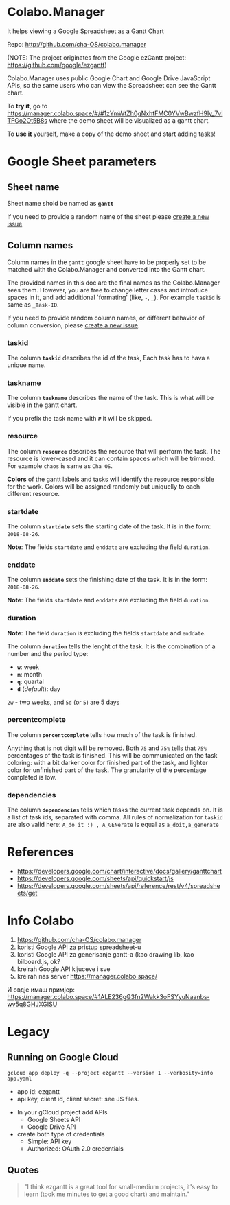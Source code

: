 # Colabo.Manager

It helps viewing a Google Spreadsheet as a Gantt Chart

Repo: http://github.com/cha-OS/colabo.manager

(NOTE: The project originates from the Google ezGantt project: https://github.com/google/ezgantt)

Colabo.Manager uses public Google Chart and Google Drive JavaScript APIs, so the same users who can view the Spreadsheet can see the Gantt chart.

To **try it**, go to https://manager.colabo.space/#/#1zYmWtZh0gNxhtFMC0YVwBwzfH9Iy_7viTFGo2Ot5B8s where the demo sheet will be visualized as a gantt chart.

To **use it** yourself, make a copy of the demo sheet and start adding tasks!

# Google Sheet parameters

## Sheet name

Sheet name shold be named as **`gantt`**

If you need to provide a random name of the sheet please [create a new issue](https://github.com/Cha-OS/colabo.manager/issues)

## Column names

Column names in the `gantt` google sheet have to be properly set to be matched with the Colabo.Manager and converted into the Gantt chart.

The provided names in this doc are the final names as the Colabo.Manager sees them. However, you are free to change letter cases and introduce spaces in it, and add additional 'formating' (like, `-`, `_`). For example `taskid` is same as `_Task-ID`.

If you need to provide random column names, or different behavior of column conversion, please [create a new issue](https://github.com/Cha-OS/colabo.manager/issues).

### taskid

The column **`taskid`** describes the id of the task, Each task has to hava a unique name.

### taskname

The column **`taskname`** describes the name of the task. This is what will be visible in the gantt chart.

If you prefix the task name with **`#`** it will be skipped.

### resource

The column **`resource`** describes the resource that will perform the task. The resource is lower-cased and it can contain spaces which will be trimmed. For example `chaos` is same as ` Cha OS `.

**Colors** of the gantt labels and tasks will identify the resource responsible for the work. Colors will be assigned randomly but uniquelly to each different resource.

### startdate

The column **`startdate`** sets the starting date of the task. It is in the form: `2018-08-26`.

**Note**: The fields `startdate` and `enddate` are excluding the field `duration`.

### enddate

The column **`enddate`** sets the finishing date of the task. It is in the form: `2018-08-26`.

**Note**: The fields `startdate` and `enddate` are excluding the field `duration`.

### duration

**Note**: The field `duration` is excluding the fields `startdate` and `enddate`.

The column **`duration`** tells the lenght of the task. It is the combination of a number and the period type:
+ **`w`**: week
+ **`m`**: month
+ **`q`**: quartal
+ **`d`** (*default*): day

`2w` - two weeks, and `5d` (or `5`) are 5 days

### percentcomplete

The column **`percentcomplete`** tells how much of the task is finished. 

Anything that is not digit will be removed. Both `75` and `75%` tells that `75%` percentages of the task is finished. This will be communicated on the task coloring: with a bit darker color for finished part of the task, and lighter color for unfinished part of the task. The granularity of the percentage completed is low. 

### dependencies

The column **`dependencies`** tells which tasks the current task depends on. It is a list of task ids, separated with comma. All rules of normalization for `taskid` are also valid here: ` A_do it :) , A_GENerate ` is equal as `a_doit,a_generate`

# References

* https://developers.google.com/chart/interactive/docs/gallery/ganttchart
* https://developers.google.com/sheets/api/quickstart/js
* https://developers.google.com/sheets/api/reference/rest/v4/spreadsheets/get

# Info Colabo

1) https://github.com/cha-OS/colabo.manager
2) koristi Google API za pristup spreadsheet-u
3) koristi Google API za generisanje gantt-a (kao drawing lib, kao bilboard.js, ok?
4) kreirah Google API kljuceve i sve
5) kreirah nas server https://manager.colabo.space/

И овдје имаш примјер: https://manager.colabo.space/#1ALE236gG3fn2Wakk3oFSYyuNaanbs-wv5q8GHJXGISU

# Legacy

## Running on Google Cloud

`gcloud app deploy -q --project ezgantt --version 1 --verbosity=info app.yaml`

* app id: ezgantt
* api key, client id, client secret: see JS files.

+ In your gCloud project add APIs
    + Google Sheets API
    + Google Drive API
+ create both type of  credentials
    + Simple: API key
    + Authorized: OAuth 2.0 credentials

## Quotes

> "I think ezgantt is a great tool for small-medium projects, 
> it's easy to learn (took me minutes to get a good chart) and maintain."